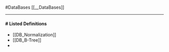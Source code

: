 #DataBases 
[[__DataBases]]

---
#### # Listed Definitions
- [[DB_Normalization]]
- [[DB_B-Tree]]
- 